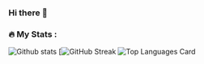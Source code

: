 ### Hi there 👋

<!--
**dawar-shafaque/dawar-shafaque** is a ✨ _special_ ✨ repository because its `README.md` (this file) appears on your GitHub profile.

Here are some ideas to get you started:

- 🔭 I’m currently working on ...
- 🌱 I’m currently learning ...
- 👯 I’m looking to collaborate on ...
- 🤔 I’m looking for help with ...
- 💬 Ask me about ...
- 📫 How to reach me: ...
- 😄 Pronouns: ...
- ⚡ Fun fact: ...
-->
### :fire: My Stats :

![Github stats](https://github-readme-stats.vercel.app/api?username=Gpadam11&theme=highcontrast&show_icons=true&count_private=true)
[![GitHub Streak](https://github-readme-streak-stats.herokuapp.com/?user=Gpadam11)
![Top Languages Card](https://github-readme-stats.vercel.app/api/top-langs/?username=Gpadam11&layout=compact)
